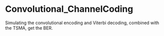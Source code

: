 # Convolutional_ChannelCoding
Simulating the convolutional encoding and Viterbi decoding, combined with the TSMA, get the BER.
